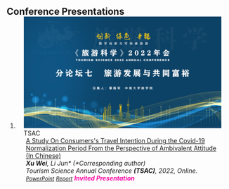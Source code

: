 <h2 id="Conference Presentations" style="margin: 2px 0px -15px;">Conference Presentations</h2>

<div class="publications">
<ol class="bibliography">


<li>
<div class="pub-row">

  <div class="col-sm-3 abbr" style="position: relative;padding-right: 15px;padding-left: 15px;">
    <img src="assets/img/TSAC.png" class="teaser img-fluid z-depth-1">
    <abbr class="badge">TSAC</abbr>
  </div>

  <div class="col-sm-9" style="position: relative;padding-right: 15px;padding-left: 20px;">
    <div class="title"><a href="assets/files/TSAC.pdf" target="_blank">A Study On Consumers's Travel Intention During the Covid-19 Normalization Period From the Perspective of Ambivalent Attitude (In Chinese)</a></div>
    <div class="periodical"><em><strong>Xu Wei</strong><em>, <class="author">Li Jun* (*Corresponding author)</div>
    <div class="periodical"><em>Tourism Science Annual Conference <strong>(TSAC)</strong>, 2022, Online.</em></div>
    <div class="links">
      <a href="assets/files/TenHave2023.pdf" class="btn btn-sm z-depth-0" role="button" target="_blank" style="font-size:12px;">PowerPoint</a>
      <a href="http://lykx.sitsh.edu.cn/CN/column/item63.shtml" class="btn btn-sm z-depth-0" role="button" target="_blank" style="font-size:12px;">Report</a>
      <!-- <a href="https://pypi.org/project/KTensors/" class="btn btn-sm z-depth-0" role="button" target="_blank" style="font-size:12px;">Package</a> -->
      <!-- <a href="assets/files/TTH Program.pdf" class="btn btn-sm z-depth-0" role="button" target="_blank" style="font-size:12px;">Program</a> -->
      <strong><i style="color:#FF08A4">Invited Presentation</i></strong>
    </div>
  </div>
</div>
</li>
  
<br>


</ol>
</div>
